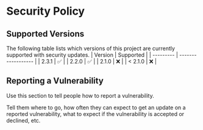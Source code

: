 # Security Policy

## Supported Versions

The following table lists which versions of this project are currently supported with security updates.
| Version   | Supported          |
| --------- | ------------------ |
| 2.3.1    | :white_check_mark: |
| 2.2.0    | :white_check_mark: |
| 2.1.0    | :x:                |
| < 2.1.0  | :x:                |

## Reporting a Vulnerability

Use this section to tell people how to report a vulnerability.

Tell them where to go, how often they can expect to get an update on a
reported vulnerability, what to expect if the vulnerability is accepted or
declined, etc.
